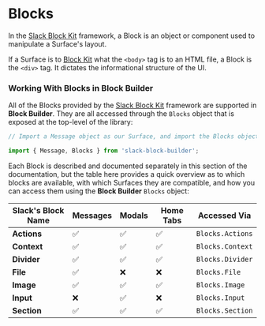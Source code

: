 # Blocks

In the [Slack Block Kit](https://api.slack.com/block-kit) framework, a Block is an object or component used to manipulate a Surface's layout.  

If a Surface is to [Block Kit](https://api.slack.com/block-kit) what the `<body>` tag is to an HTML file, a Block is the `<div>` tag. It dictates the informational structure of the UI.

### Working With Blocks in Block Builder

All of the Blocks provided by the [Slack Block Kit](https://api.slack.com/block-kit) framework are supported in **Block Builder**. They are all accessed through the `Blocks` object that is exposed at the top-level of the library:

```javascript
// Import a Message object as our Surface, and import the Blocks object

import { Message, Blocks } from 'slack-block-builder';
```

Each Block is described and documented separately in this section of the documentation, but the table here provides a quick overview as to which blocks are available, with which Surfaces they are compatible, and how you can access them using the **Block Builder** `Blocks` object:

| **Slack's Block Name**  | **Messages**    | **Modals**  | **Home Tabs**    | **Accessed Via**
|-------------------------|-----------------|-------------|------------------|------------------
| **Actions**             | ✅              | ✅           | ✅               | `Blocks.Actions`
| **Context**             | ✅              | ✅           | ✅               | `Blocks.Context`
| **Divider**             | ✅              | ✅           | ✅               | `Blocks.Divider`
| **File**                | ✅              | ❌           | ❌               | `Blocks.File`
| **Image**               | ✅              | ✅           | ✅               | `Blocks.Image`
| **Input**               | ❌              | ✅           | ❌               | `Blocks.Input`
| **Section**             | ✅              | ✅           | ✅               | `Blocks.Section`
